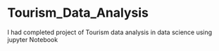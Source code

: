 # Tourism_Data_Analysis
I had completed project of Tourism data analysis  in data science using jupyter Notebook
